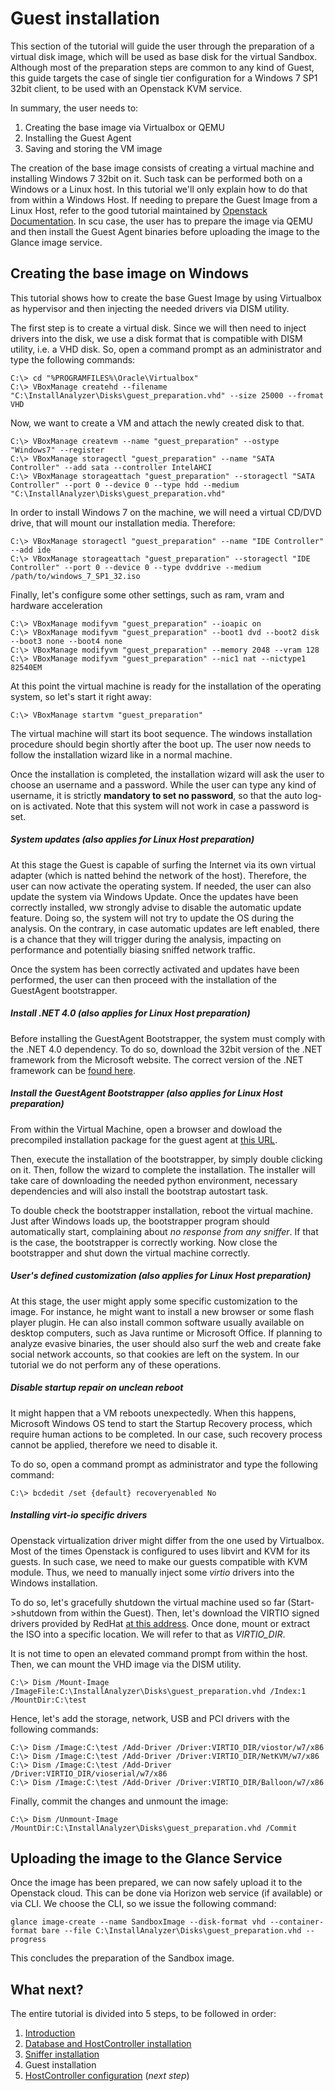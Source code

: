 # Guest installation
This section of the tutorial will guide the user through the preparation of a virtual disk image, which will be used as base disk for the virtual Sandbox.
Although most of the preparation steps are common to any kind of Guest, this guide targets the case of single tier configuration for a Windows 7 SP1 32bit client, to be used with an Openstack KVM service.

In summary, the user needs to:

1. Creating the base image via Virtualbox or QEMU
1. Installing the Guest Agent
1. Saving and storing the VM image

The creation of the base image consists of creating a virtual machine and installing Windows 7 32bit on it. 
Such task can be performed both on a Windows or a Linux host. In this tutorial we'll only explain how to do that from within a Windows Host.
If needing to prepare the Guest Image from a Linux Host, refer to the good tutorial maintained by [Openstack Documentation](https://docs.openstack.org/image-guide/windows-image.html). 
In scu case, the user has to prepare the image via QEMU and then install the Guest Agent binaries before uploading the image to the Glance image service.

## Creating the base image on Windows
This tutorial shows how to create the base Guest Image by using Virtualbox as hypervisor and then injecting the needed drivers via DISM utility.

The first step is to create a virtual disk. Since we will then need to inject drivers into the disk, we use a disk format that is compatible with DISM utility, i.e. a VHD disk. 
So, open a command prompt as an administrator and type the following commands:

```
C:\> cd "%PROGRAMFILES%\Oracle\Virtualbox"
C:\> VBoxManage createhd --filename "C:\InstallAnalyzer\Disks\guest_preparation.vhd" --size 25000 --fromat VHD
```

Now, we want to create a VM and attach the newly created disk to that.

```
C:\> VBoxManage createvm --name "guest_preparation" --ostype "Windows7" --register
C:\> VBoxManage storagectl "guest_preparation" --name "SATA Controller" --add sata --controller IntelAHCI
C:\> VBoxManage storageattach "guest_preparation" --storagectl "SATA Controller" --port 0 --device 0 --type hdd --medium "C:\InstallAnalyzer\Disks\guest_preparation.vhd"
```

In order to install Windows 7 on the machine, we will need a virtual CD/DVD drive, that will mount our installation media. Therefore:

```
C:\> VBoxManage storagectl "guest_preparation" --name "IDE Controller" --add ide
C:\> VBoxManage storageattach "guest_preparation" --storagectl "IDE Controller" --port 0 --device 0 --type dvddrive --medium /path/to/windows_7_SP1_32.iso
```

Finally, let's configure some other settings, such as ram, vram and hardware acceleration

```
C:\> VBoxManage modifyvm "guest_preparation" --ioapic on
C:\> VBoxManage modifyvm "guest_preparation" --boot1 dvd --boot2 disk --boot3 none --boot4 none
C:\> VBoxManage modifyvm "guest_preparation" --memory 2048 --vram 128
C:\> VBoxManage modifyvm "guest_preparation" --nic1 nat --nictype1 82540EM
```

At this point the virtual machine is ready for the installation of the operating system, so let's start it right away:

```
C:\> VBoxManage startvm "guest_preparation"
```

The virtual machine will start its boot sequence. The windows installation procedure should begin shortly after the boot up. The user now needs to follow the installation wizard like in a normal machine.

Once the installation is completed, the installation wizard will ask the user to choose an username and a password. While the user can type any kind of username, it is strictly **mandatory to set no password**, so that the auto log-on is activated. Note that this system will not work in case a password is set.

##### System updates (also applies for Linux Host preparation)
At this stage the Guest is capable of surfing the Internet via its own virtual adapter (which is natted behind the network of the host).
Therefore, the user can now activate the operating system. If needed, the user can also update the system via Windows Update. Once the updates have been correctly installed, ww strongly advise to disable the automatic update feature.
Doing so, the system will not try to update the OS during the analysis. On the contrary, in case automatic updates are left enabled, there is a chance that they will trigger during the analysis, impacting on performance and potentially biasing sniffed network traffic.

Once the system has been correctly activated and updates have been performed, the user can then proceed with the installation of the GuestAgent bootstrapper.

##### Install .NET 4.0 (also applies for Linux Host preparation)
Before installing the GuestAgent Bootstrapper, the system must comply with the .NET 4.0 dependency.
To do so, download the 32bit version of the .NET framework from the Microsoft website. 
The correct version of the .NET framework can be [found here](https://www.microsoft.com/en-us/download/details.aspx?id=17718).

##### Install the GuestAgent Bootstrapper (also applies for Linux Host preparation)
From within the Virtual Machine, open a browser and dowload the precompiled installation package for the guest agent at [this URL](https://albertogeniola@bitbucket.org/aaltopuppaper/guestagents/raw/0594043ec791e95944487a3646c9994ebf045fd6/ClientBootstrapper/dist/agent_setup.exe). 

Then, execute the installation of the bootstrapper, by simply double clicking on it. Then, follow the wizard to complete the installation. The installer will take care of downloading the needed python environment, necessary dependencies and will also install the bootstrap autostart task.

To double check the bootstrapper installation, reboot the virtual machine. 
Just after Windows loads up, the bootstrapper program should automatically start, complaining about _no response from any sniffer_. 
If that is the case, the bootstrapper is correctly working. 
Now close the bootstrapper and shut down the virtual machine correctly.

##### User's defined customization (also applies for Linux Host preparation)
At this stage, the user might apply some specific customization to the image. For instance, he might want to install a new browser or some flash player plugin. 
He can also install common software usually available on desktop computers, such as Java runtime or Microsoft Office. 
If planning to analyze evasive binaries, the user should also surf the web and create fake social network accounts, so that cookies are left on the system.
In our tutorial we do not perform any of these operations.

##### Disable startup repair on unclean reboot
It might happen that a VM reboots unexpectedly. When this happens, Microsoft Windows OS tend to start the Startup Recovery process, which require human actions to be completed.
In our case, such recovery process cannot be applied, therefore we need to disable it.

To do so, open a command prompt as administrator and type the following command:

```
C:\> bcdedit /set {default} recoveryenabled No
```

##### Installing virt-io specific drivers
Openstack virtualization driver might differ from the one used by Virtualbox. Most of the times Openstack is configured to uses libvirt and KVM for its guests.
In such case, we need to make our guests compatible with KVM module. Thus, we need to manually inject some _virtio_ drivers into the Windows installation.

To do so, let's gracefully shutdown the virtual machine used so far (Start->shutdown from within the Guest).
Then, let's download the VIRTIO signed drivers provided by RedHat [at this address](https://fedorapeople.org/groups/virt/virtio-win/direct-downloads/stable-virtio/virtio-win.iso).
Once done, mount or extract the ISO into a specific location. We will refer to that as _VIRTIO_DIR_.

It is not time to open an elevated command prompt from within the host. Then, we can mount the VHD image via the DISM utility.

```
C:\> Dism /Mount-Image /ImageFile:C:\InstallAnalyzer\Disks\guest_preparation.vhd /Index:1 /MountDir:C:\test
```

Hence, let's add the storage, network, USB and PCI drivers with the following commands:

```
C:\> Dism /Image:C:\test /Add-Driver /Driver:VIRTIO_DIR/viostor/w7/x86
C:\> Dism /Image:C:\test /Add-Driver /Driver:VIRTIO_DIR/NetKVM/w7/x86
C:\> Dism /Image:C:\test /Add-Driver /Driver:VIRTIO_DIR/vioserial/w7/x86
C:\> Dism /Image:C:\test /Add-Driver /Driver:VIRTIO_DIR/Balloon/w7/x86
```

Finally, commit the changes and unmount the image:

```
C:\> Dism /Unmount-Image /MountDir:C:\InstallAnalyzer\Disks\guest_preparation.vhd /Commit
```

## Uploading the image to the Glance Service
Once the image has been prepared, we can now safely upload it to the Openstack cloud. This can be done via Horizon web service (if available) or via CLI. 
We choose the CLI, so we issue the following command:

```
glance image-create --name SandboxImage --disk-format vhd --container-format bare --file C:\InstallAnalyzer\Disks\guest_preparation.vhd --progress
```

This concludes the preparation of the Sandbox image.

## What next?
The entire tutorial is divided into 5 steps, to be followed in order:

1. [Introduction](1_Introduction.md)
1. [Database and HostController installation](2_DB_and_HostController.md)
1. [Sniffer installation](4_Guest.md)
1. Guest installation
1. [HostController configuration](5_Configuration.md) (_next step_)
